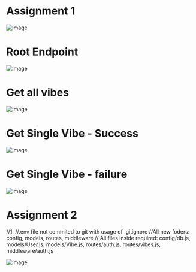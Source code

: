 # Assignment 1
![image](https://github.com/user-attachments/assets/90fc43cd-93d4-4182-aa18-07683ed6d652)

# Root Endpoint
![image](https://github.com/user-attachments/assets/132ce406-681a-4425-8f83-5bec8c2618a1)

# Get all vibes
![image](https://github.com/user-attachments/assets/ca3fd28a-e6d3-44aa-a7c9-bdd786fe1d68)

# Get Single Vibe - Success
![image](https://github.com/user-attachments/assets/6aa0e7bf-26c1-4295-9ef1-6a626f6d2dd6)

# Get Single Vibe - failure
![image](https://github.com/user-attachments/assets/311660ac-6375-45f5-9efc-efd247c1b1b2)

# Assignment 2
//1.
//.env file not commited to git with usage of .gitignore
//All new foders: config, models, routes, middleware
// All files inside required: config/db.js, models/User.js, models/Vibe.js, routes/auth.js, routes/vibes.js, middleware/auth.js

![image](https://github.com/user-attachments/assets/3be9c20f-aeee-4460-801d-2608eeba56c9)


